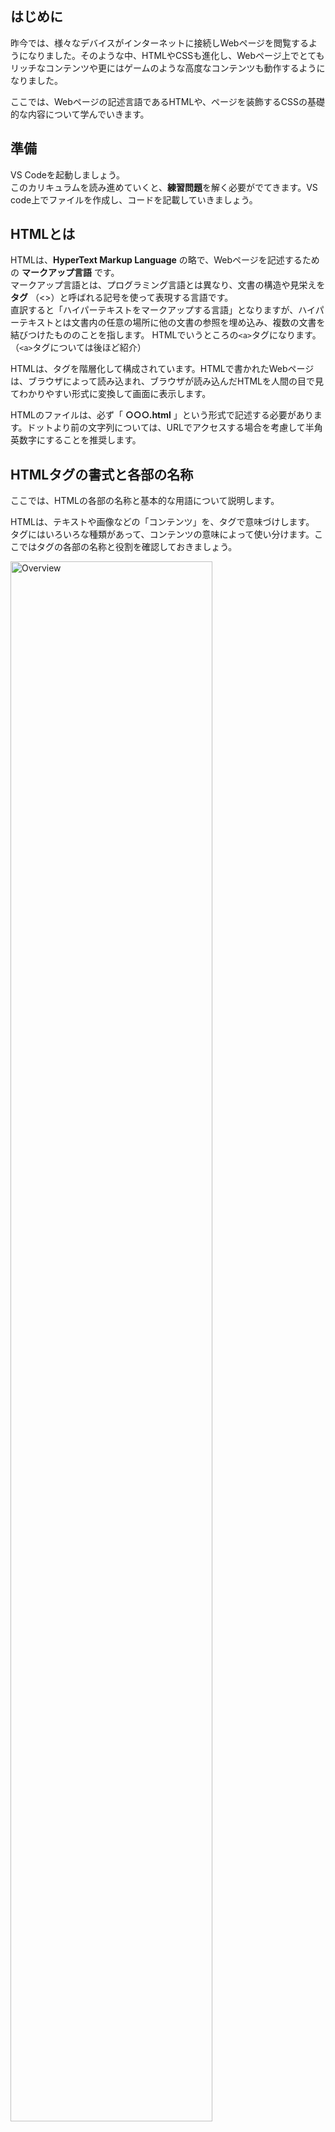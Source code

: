 ## はじめに
昨今では、様々なデバイスがインターネットに接続しWebページを閲覧するようになりました。そのような中、HTMLやCSSも進化し、Webページ上でとてもリッチなコンテンツや更にはゲームのような高度なコンテンツも動作するようになりました。

ここでは、Webページの記述言語であるHTMLや、ページを装飾するCSSの基礎的な内容について学んでいきます。

## 準備
VS Codeを起動しましょう。<br>
このカリキュラムを読み進めていくと、**練習問題**を解く必要がでてきます。VS code上でファイルを作成し、コードを記載していきましょう。

## HTMLとは
HTMLは、**HyperText Markup Language** の略で、Webページを記述するための **マークアップ言語** です。  
マークアップ言語とは、プログラミング言語とは異なり、文書の構造や見栄えを **タグ** （<>）と呼ばれる記号を使って表現する言語です。  
直訳すると「ハイパーテキストをマークアップする言語」となりますが、ハイパーテキストとは文書内の任意の場所に他の文書の参照を埋め込み、複数の文書を結びつけたもののことを指します。 
HTMLでいうところの`<a>`タグになります。（`<a>`タグについては後ほど紹介）

HTMLは、タグを階層化して構成されています。HTMLで書かれたWebページは、ブラウザによって読み込まれ、ブラウザが読み込んだHTMLを人間の目で見てわかりやすい形式に変換して画面に表示します。

HTMLのファイルは、必ず「 **○○○.html** 」という形式で記述する必要があります。ドットより前の文字列については、URLでアクセスする場合を考慮して半角英数字にすることを推奨します。


## HTMLタグの書式と各部の名称
ここでは、HTMLの各部の名称と基本的な用語について説明します。

HTMLは、テキストや画像などの「コンテンツ」を、タグで意味づけします。  
タグにはいろいろな種類があって、コンテンツの意味によって使い分けます。ここではタグの各部の名称と役割を確認しておきましょう。

<img src="http://hackers.nexseed.net/images/curriculum_images/js_1.png" alt="Overview" style="width: 80%;">

「タグ」という時は、開始タグと終了タグを合わせたものを指し、コンテンツは含みません。コンテンツ全体を指す時は「要素」といいます。  
また、開始タグに含まれる「属性」と「属性値」は、タグにオプション的な情報を追加するのに使われます。


## HTMLの構文ルール
HTMLは、開始タグと終了タグで一つの要素となる場合と、一つのタグのみで成り立つ場合の2パターンがあります。  
開始タグと終了タグが必要なタグの場合は、開始タグと終了タグの間に、表示したいコンテンツを記述します。終了タグには「/」が必要です。

```html
<h1>NexSeed</h1>
```

一つのタグのみで成り立つタグの場合は、コンテンツをタグで挟むことなく、タグのみで要素を構成できます。

```html
<img src="http://hackers.nexseed.net/images/curriculum_images/logo.jpg" alt="Overview" style="width: 80%;">
```


## HTMLの基本構成
HTMLは複数のタグで構成されます。大きく分けると、次のような構造になります。

<img src="http://hackers.nexseed.net/images/curriculum_images/html_1.png" alt="Overview" style="width: 80%;">

```html
<!DOCTYPE html>
<html lang="ja">
  <head>
    <meta charset="UTF-8">
    <title>NexSeed</title>
  </head>
  <body>
    ここに書いたものがブラウザに表示される
  </body>
</html>
```

まず、`<!DOCTYPE html>`をファイルの一番上に書き、HTML5を使用することを宣言します。  
その下に、ファイルのコード全体を`<html>`タグで囲み、その`<html>`タグの中に、`<head>`タグと`<body>`タグを追加します。  
`<head>`タグはファイルの設定情報を記述するエリアで、`<body>`タグはブラウザに表示するためのコンテンツを記述するエリアになります。

`<html>`タグのlang属性に「ja」を指定して、このHTMLが日本語で書かれていることを示します。  
`<meta>`タグのcharset属性に文字コード「UTF-8」を指定して、日本語が文字化けせずブラウザに表示されるようにします。  
（文字化け：文字が表示されるコードが異なり、変な文字として表示されてしまう現象のこと）


## ヘッダーとボディ
### ヘッダー
`<head>`タグ内には、HTMLファイルのメタデータを記述します。タイトルやファイルの説明、文字コードや他のリソースへのリンクなどがヘッダーに書かれます。代表的なタグを見てみましょう。

* **titleタグ**
    * HTMLファイルのタイトルを表します。  
      W3C（Webで利用される技術の標準化をすすめる国際的な非営利団体）の仕様によると、「Every HTML document must have a TITLE element in the HEAD section.」と書かれています。従って、titleタグはHTMLファイル内で必ず定義したほうが良いでしょう。

```html
<!DOCTYPE html>
<html>
  <head>
    <title>タイトル</title>
  </head>
  <body>

  </body>
</html>
```

* **metaタグ**
    * HTMLでは、HTMLファイルに関する様々な情報を定義することができます。  
そのような場合には、metaタグを使います。meta要素では、「プロパティ=値」の組み合わせで指定します。

```html
<!-- ページの概要 -->
<meta name="description" content="フィリピン・セブ島留学のネクシードは、グローバル人材を育成するための学校です。">

<!-- ページのキーワード -->
<meta name="keywords" content="NexSeed,フィリピン留学,セブ島,語学留学,語学学校,英語,ビジネス英語">

<!-- ページの文字コード -->
<meta charset="UTF-8">
```


> HTMLファイルでは、`<!--  -->`で文字を囲むとコメントとして判別され、ブラウザがHTMLファイルを読み込む際に表示する対象として処理されなくなります。  
コードの中にメモを残したり、講義中の内容を書き入れたりする時に使います。

### ボディ
ファイルの内容そのもの、いわゆるページのメインコンテンツがこのセクションに書かれます。

#### ▼練習問題１
デスクトップに「basic」フォルダを作成し、その中に次のsample.htmlを作成してブラウザで表示してみましょう。

```html
<!DOCTYPE html>
<html lang="ja">
  <head>
    <title>sample</title>
    <meta charset="UTF-8">
  </head>
  <body>
    <h1>練習問題１：ボディ</h1>
    <p>はじめてのHTML</p>
  </body>
</html>
```
こちらの動画をクリックすると練習問題1を解いている動画が確認できます
[![こちらで練習問題1を解いている動画が確認できます](http://img.youtube.com/vi/NBb0ofNdTGE/0.jpg)](http://www.youtube.com/watch?v=NBb0ofNdTGE)

**この動画ではvs codeを使用していませんが、皆さんが使用するものはvs codeで間違いありません。使用しているツールが違いますが、操作自体は変わらないので、参考にみてみてください。**

## ブロック要素とインライン要素
HTMLファイルは、複数のタグでマークアップされた要素から構成されますが、要素は大きくわけて **ブロック要素** と **インライン要素** にわけられます。

### ブロック要素
ブロック要素は、HTML文書の骨格となる要素です。  
ブロック要素には、`<h1>~<h6>`タグや`<p>`タグ、`<div>`タグなどがあります。ブロック要素は、Webブラウザ上で長方形の領域として表示され、通常は **要素の後に改行が入ります** 。  
ブロック要素内には、別のブロック要素やインライン要素を入れることができます。

#### ▼練習問題２
sample.htmlのbodyタグ内に、次のタグを追記してみましょう。

```html
<div>
  <h1>練習問題２：ブロック要素</h1>
  <p>ここは段落なのでブロック要素です。</p>
  ここで改行されます。
</div>
```

### インライン要素
インライン要素は、基本的にブロック要素の中身に存在します。  
コンテンツの一部に特別な意味を持たせたり、特殊な動作をさせたりする時に使います。インライン要素には、リンクを表示する`<a>`タグや、強調を表す`<strong>`タグなどがあります。  
インライン要素は、ブロック要素のような特定の形を持ちません。Webページのレイアウトによっては一行に収まる場合もありますし、複数行にまたがる場合もあります。  
インライン要素の中にはインライン要素を入れることができますが、ブロック要素を入れることはできません。

#### ▼練習問題３
sample.htmlのbodyタグ内に、次のタグを追記してみましょう。

```html
<div>
  <h1>練習問題３：インライン要素</h1>
  <p>文章のうち、<strong>この部分</strong>が強調されます。</p>
</div>
```


## 改行と空白
HTMLでは、改行も空白文字類として扱われます。HTMLコード内で改行をしても、Webブラウザでは改行はされません。  
改行を表現するには`<br>`タグを使います。また、語と語の間にスペースを入れたい場合は、適切な要素を使うかスタイルを指定して、スペースを確保します。
HTMLコード内に複数のスペースを入れたとしても、ブラウザではそのとおりに表示されません。


## タグの属性
### id属性とclass属性
`<body>`タグ内では複数のタグを記述してコンテンツを構成しますが、タグの属性には共通して **id属性** と **class属性** を指定することができます。

|属性|説明|
|:--|:--|
|id|id属性は、タグに名前を設定します。<br>この名前は **1ファイル内で一意** でなければなりません。|
|class|class属性は、タグに対して一つ、または複数の名前を設定します。<br>複数のタグに対しても、同じ名前を割り当てることができます。<br>複数の名前を一つのタグに割り当てる場合は、空白文字で区切ります。|

#### ▼練習問題４
sample.htmlのbodyタグ内に、次のタグを追記してみましょう。

```html
<div id="main">
  <h1>練習問題４：id属性とclass属性</h1>
  <div class="section">
    <p>ひとつめの段落です。class属性に1つの名前が割り当てられています。</p>
  </div>

  <div class="section row">
    <p>ふたつめの段落です。class属性に複数の名前が割り当てられています。</p>
  </div>
</div>
```

### style属性
HTMLでは、要素に対して装飾を表す指定をすることができます。style属性を使います。  
しかし、通常は装飾はスタイルシートという外部リソースを使って行います。（スタイルシートについてはCSSのところで解説）

#### ▼練習問題５
sample.htmlのbodyタグ内に、次のタグを追記してみましょう。

```html
<div>
  <h1>練習問題５：style属性</h1>
  <p>この文章のうち、<span style="font-size: 20px; color: red;">この部分</span>をspanタグで囲みます。</p>
</div>
```


## 主要なタグ
上記では、HTMLの基本的な構造について見てきました。  
説明の中でいくつかHTMLのタグを使いましたが、これらはどれもよく使用される基本的なタグです。  
ここからは、HTMLでよく使われる主要なタグについて説明していきます。

### ①div, span（要素のグループ化）
`<div>`タグはそれ自身は特に意味を持っていませんが、`<div>`タグで囲んだ範囲をひとかたまりとして、属性を指定したりスタイルシートを適用するのに使います。  
`<span>`タグも`<div>`タグと同様の使い方をしますが、`<span>`タグはインライン要素で`<div>`タグはブロック要素になります。

#### ▼練習問題６
sample.htmlのbodyタグ内に、次のタグを追記してみましょう。

```html
<div class="section">
  <h1>練習問題６：divタグ、spanタグ</h1>
  <p>ここは段落です。<span style="color: red;">ここはspanタグで囲まれています。</span>ここは段落です。</p>
</div>
```

<img src="http://hackers.nexseed.net/images/curriculum_images/html_3.png" alt="Overview" style="width: 80%;">

- - -
### ②h1, h2, h3, h4, h5, h6（見出し）
見出しを表します。見出しのレベルに合わせて1から6までの要素を指定できます。

#### ▼練習問題７
sample.htmlのbodyタグ内に、次のタグを追記してみましょう。

```html
<div>
  <h1>練習問題７：見出し</h1>
  <h2>見出し２</h2>
  <h3>見出し３</h3>
  <h4>見出し４</h4>
  <h5>見出し５</h5>
  <h6>見出し６</h6>
</div>
```

<img src="http://hackers.nexseed.net/images/curriculum_images/html_4.png" alt="Overview" style="width: 80%;">

- - -
### ③行と段落
#### p（段落）
p要素で囲まれた文字列は、段落区切りを示します。ブロックレベル要素をコンテンツに含めることはできません。

```html
<p>ここは最初の段落です。</p>
```

#### br（行区切りの強制）
brで行を強制的に区切ることができます。

```html
<p>ここは最初の段落です。<br>ここで改行されます。</p>
```

#### pre（整形済みテキスト）
整形済みテキストの略で、ソースに記述されたスペース・改行などを、そのまま等幅フォントで表示します。

```html
<pre>
  Class PreTag{
    public function pre() {
      echo 'preはそのまま表示します。';
    }
  }
</pre>

```

<img src="http://hackers.nexseed.net/images/curriculum_images/html_5.png" alt="Overview" style="width: 80%;">

#### ▼練習問題８
sample.htmlのbodyタグ内に、次のタグを追記してみましょう。

```html
<div>
  <h1>練習問題８：行と段落</h1>
  <p>ここは段落です。<br>ここで改行します。</p>
  <pre>
    ここは
    そのまま
    表示されます。
  </pre>
</div>
```

- - -
### ④リスト
#### ul（順不同リスト）、ol（序列リスト）、li（リスト項目）
順番に依存しないリストは「ul」、順序に意味のあるリストは「ol」タグを使います。リストの項目は「li」タグで囲みます。  
リストは入れ子にできますが、「ul」と「ol」を混在させることは推奨されません。

```html
<ul>
  <li>項目A</li>
  <li>項目B</li>
</ul>

<ol>
  <li>項目1</li>
  <li>項目2</li>
</ol>
```

```html
<!-- こういう書き方はNG！ -->
<ul>
  <ol>
    <li>項目</li>
  </ol>
</ul>
```

#### ▼練習問題９
sample.htmlのbodyタグ内に、次のタグを追記してみましょう。

```html
<div>
  <h1>練習問題９：リスト</h1>
  <p>エンジニア留学が掲げる、最高の学習に必要な３つの柱</p>
  <ul>
    <li>カリキュラム</li>
    <li>講師</li>
    <li>生徒自身のモチベーション</li>
  </ul>

  <p>Basicコースは次のように進めます。</p>
  <ol>
    <li>Webの仕組み</li>
    <li>HTML</li>
    <li>CSS</li>
    <li>テンプレート</li>
    <li>サーバ環境構築</li>
    <li>PHP基礎</li>
    <li>データベース基礎</li>
    <li>応用課題</li>
  </ol>
</div>
```

<img src="http://hackers.nexseed.net/images/curriculum_images/html_6.png" alt="Overview" style="width: 80%;">

- - -
### ⑤テーブル
テーブルの構成要素には、以下のようなものが存在します。

* caption
    * 表の性質に関する記述、いわゆる表題を記述します。複数のcaptionを含んではいけません。
* table
    * テーブルの枠になります。border属性で枠線を指定できます。
* thead, tbody, tfoot
    * 表のヘッダやボディ、フッタをグループ化します。
* tr
    * 行要素です。
* th, td
    * セル要素です。thは見出し用のセルに使用します。

#### ▼練習問題１０
sample.htmlのbodyタグ内に、次のタグを追記してみましょう。

```html
<div>
  <h1>練習問題１０：テーブル</h1>
  <table border="1">
    <caption>表題</caption>
    <thead>
      <tr>
        <th>ヘッダ１</th>
        <th>ヘッダ２</th>
      </tr>
    </thead>
    <tbody>
      <tr>
        <td>１ー１</td>
        <td>２ー１</td>
      </tr>
      <tr>
        <td>１ー２</td>
        <td>２ー２</td>
      </tr>
    </tbody>
  </table>
</div>
```

<img src="http://hackers.nexseed.net/images/curriculum_images/html_7.png" alt="Overview" style="width: 80%;">

#### 列・行の結合
「rowspan」「colspan」属性で指定可能です。  
行の結合はrowspan属性を指定します。

```html
<table>
  <caption>表題</caption>
  <thead>
    <tr>
      <th>ヘッダ１</th>
      <th>ヘッダ２</th>
    </tr>
  </thead>
  <tbody>
    <tr>
      <td rowspan="2">１ー１</td>
      <td>２ー１</td>
    </tr>
    <tr>
      <!-- <td>１ー２</td> -->
      <td>２ー２</td>
    </tr>
  </tbody>
</table>
```

<img src="http://hackers.nexseed.net/images/curriculum_images/html_8.png" alt="Overview" style="width: 80%;">

列の結合はcolspan属性を指定します。

```html
<table>
  <caption>表題</caption>
  <thead>
    <tr>
      <th>ヘッダ１</th>
      <th>ヘッダ２</th>
    </tr>
  </thead>
  <tbody>
    <tr>
      <td colspan="2">１ー１</td>
      <!-- <td>２ー１</td> -->
    </tr>
    <tr>
      <td>１ー２</td>
      <td>２ー２</td>
    </tr>
  </tbody>
</table>
```

<img src="http://hackers.nexseed.net/images/curriculum_images/html_9.png" alt="Overview" style="width: 80%;">


- - -
### ⑥リンク
#### 外部リソースへのリンク
aタグを使って、外部リソースの訪問先を指定できます。target属性に「_blank」を指定することで、新規ウィンドウでリンク先を表示できます。

#### ▼練習問題１１
sample.htmlのbodyタグ内に、次のタグを追記してみましょう。

```html
<div>
  <h1>練習問題１１：リンク</h1>
  <a href="http://nexseed.net" target="_blank">NexSeed</a>
</div>
```

<img src="http://hackers.nexseed.net/images/curriculum_images/html_10.png" alt="Overview" style="width: 80%;">

#### HTML文書内へのリンク
aタグまたはid属性を使って、HTML文書内へのリンクを指定することもできます。

```html
<a href="#section-01">概要へ移動します</a>
<!-- a要素を使う書き方 -->
<h2><a name="section-01">概要</a></h2>
```

```html
<a href="#section-01">概要へ移動します</a>
<!-- id属性を使う書き方 -->
<h2 id="section-01">概要</h2>
```

#### ▼練習問題１２
sample.htmlのbodyタグ内に、次のタグを追記してみましょう。

```html
<div>
  <h1>練習問題１２：ページ内のリンク</h1>
  <a href="#link1">練習問題２へ</a>
</div>
```

```html
<!-- 練習問題２のdivタグに、id属性を追加します -->
<div id="link1">
  <h1>練習問題２：ブロック要素</h1>
  <p>ここは段落なのでブロック要素です。</p>
  ここで改行されます。
</div>
```

- - -
### ⑦画像
imgタグで指定します。ブラウザは、imgタグを見つけると、src先のリソースを読み込みます。

#### ▼練習問題１３
sample.htmlのbodyタグ内に、次のタグを追記してみましょう。

```html
<div>
  <h1>練習問題１３：画像</h1>
  <img src="http://nexseed.net/images/logo.jpg" alt="NexSeedロゴ">
</div>
```
<img src="http://hackers.nexseed.net/images/curriculum_images/html_13.png" alt="Overview" style="width: 80%;">

- - -
### ⑧フォーム
HTMLで表示可能な入力フォームには、テキストボックスやチェックボックス、セレクトボックスやラジオボタンなどのコントロール要素があります。  
通常、各コントロール要素には、コントロール名であるname属性とその値を示すvalue属性を持ちます。  
これらの値は、フォームをサブミットした際に、サーバー側で名前と値のペアとして受け取ることができます。

#### ▼練習問題１４
sample.htmlのbodyタグ内に、次のタグを追記してみましょう。

```html
<div>
  <h1>練習問題１４：フォーム</h1>
  <form action="" method="post">
    <div>
      <!-- テキストボックス -->
      メール：<input type="text" name="email" value=""><br>
      <!-- パスワード用のテキストボックス -->
      パスワード：<input type="password" name="password" value=""><br>
    </div>

    <div>
      <!-- セレクトボックス -->
      <select name="list">
        <option value="item1">アイテム１</option>
        <option value="item2" selected>アイテム２</option>
        <option value="item3">アイテム３</option>
      </select>
    </div>

    <div>
      <!-- チェックボックス -->
      <input type="checkbox" name="fruit" value="apple"> りんご
      <input type="checkbox" name="fruit" value="orange" checked=""> みかん
    </div>

    <div>
      <!-- ラジオボックス -->
      <input type="radio" name="region" value="kanto">関東
      <input type="radio" name="region" value="tokai">東海
      <input type="radio" name="region" value="tyubu">中部
      <input type="radio" name="region" value="tyugoku" checked>中国
      <input type="radio" name="region" value="kyusyu">九州
    </div>
    <!-- フォームデータ送信ボタン -->
    <input type="submit" value="送信">
  </form>
</div>
```

<img src="http://hackers.nexseed.net/images/curriculum_images/html_14.png" alt="Overview" style="width: 80%;">

- - -
### ⑨スクリプト
スクリプトとは、HTML文書と連携するか、または文書に直接組み込まれるようなプログラムのことです。  
このプログラムは、文書がクライアント環境に読み込まれる際に実行されたり、リンクがアクティブになった際などに実行されたりします。代表的なものにJavascriptがあります。  
スクリプトを埋め込むには、script要素を使います。head要素やbody要素内に記述することができます。

#### ▼練習問題１５
sample.htmlのbodyタグ内に、次のタグを追記してみましょう。

```html
<div>
  <h1>練習問題１５：スクリプト</h1>
  <script type="text/javascript">
    function sayHello() {
      alert('Hello!');
    }
  </script>
  <input type="button" onclick="sayHello();" value="Hello">
</div>
```

<img src="http://hackers.nexseed.net/images/curriculum_images/html_15.png" alt="Overview" style="width: 80%;">


## 実体参照
HTML文書内で特別な意味を持つ記号（＜や＞）は、実体参照文字を使って表現します。以下に代表的なものをあげておきます。

|文字実体参照|説明| 
|:--:|:--|
|` `|スペース|
|`<`|<|
|`&gt`|>|
|`&`|&|
|`"`|"|

## 次のページへ
[CSSの基礎](https://github.com/NexSeed00/Prior_Learning/blob/master/06_CSS%E3%81%AE%E5%9F%BA%E7%A4%8E.md)
